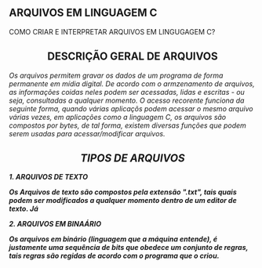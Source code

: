 ## ARQUIVOS EM LINGUAGEM C 


COMO CRIAR E INTERPRETAR ARQUIVOS EM LINGUGAGEM C?

## <center> DESCRIÇÃO GERAL DE ARQUIVOS <center> ##
<i>Os arquivos permitem gravar os dados de um programa de forma permanente em mídia digital. De acordo com o armzenamento de arquivos, as informações coidas neles podem ser acessadas, lidas e escritas - ou seja, consultadas a qualquer momento. O acesso recorente funciona da seguinte forma, quando várias aplicaçõs podem acessar o mesmo arquivo várias vezes, em aplicações como a linguagem C, os arquivos são compostos por bytes, de tal forma, existem diversas funções que podem serem usadas para acessar/modificar arquivos.<i>


## <center >TIPOS DE ARQUIVOS <center> ##

<strong><i>1. ARQUIVOS DE TEXTO<i><strong>

Os Arquivos de texto são compostos pela extensão ".txt", tais quais podem ser modificados a qualquer momento dentro de um editor de texto. Já 

<strong><i> 2.    ARQUIVOS EM BINAÁRIO <i><strong>

Os arquivos em binário (linguagem que a máquina entende), é justamente uma sequência de bits que obedece um conjunto de regras, tais regras são regidas de acordo com o programa que o criou. 






